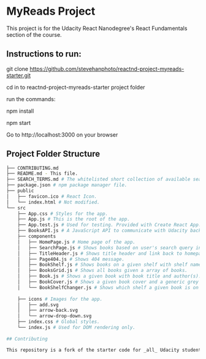 # MyReads Project

This project is for the Udacity React Nanodegree's React Fundamentals section of the course.

## Instructions to run:

git clone https://github.com/stevehanphoto/reactnd-project-myreads-starter.git

cd in to reactnd-project-myreads-starter project folder

run the commands:

npm install

npm start

Go to http://localhost:3000 on your browser

## Project Folder Structure
```bash
├── CONTRIBUTING.md
├── README.md - This file.
├── SEARCH_TERMS.md # The whitelisted short collection of available search terms.
├── package.json # npm package manager file.
├── public
│   ├── favicon.ico # React Icon.
│   └── index.html # Not modified.
└── src
    ├── App.css # Styles for the app.
    ├── App.js # This is the root of the app.
    ├── App.test.js # Used for testing. Provided with Create React App. Used currently used.
    ├── BooksAPI.js # A JavaScript API to communicate with Udacity backend.
    ├── components
    │   ├── HomePage.js # Home page of the app.
    │   ├── SearchPage.js # Shows books based on user's search query input.
    │   ├── TitleHeader.js # Shows title header and link back to homepage.
    │   ├── Page404.js # Shows 404 message.
    │   ├── BookShelf.js # Shows books on a given shelf with shelf name as title.
    │   ├── BooksGrid.js # Shows all books given a array of books.
    │   ├── Book.js # Shows a given book with book title and author(s).
    │   ├── BookCover.js # Shows a given book cover and a generic grey cover if none exist.
    │   └── BookShelfChanger.js # Shows which shelf a given book is on and provides option to change shelf.
    
    ├── icons # Images for the app.
    │   ├── add.svg
    │   ├── arrow-back.svg
    │   └── arrow-drop-down.svg
    ├── index.css # Global styles.
    └── index.js # Used for DOM rendering only.
    
## Contributing

This repository is a fork of the starter code for _all_ Udacity students.

